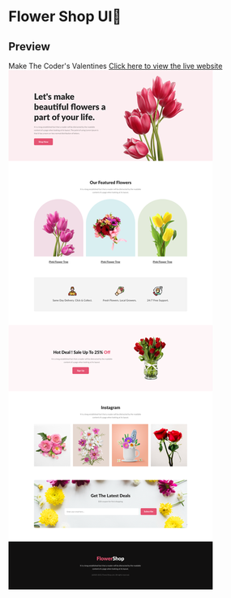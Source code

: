 # Flower Shop UI🌼

## Preview
Make The Coder's Valentines
[Click here to view the live website](https://shahrukkabir.github.io/developer-portfolio/)
![Preview Image](website_design.png)
